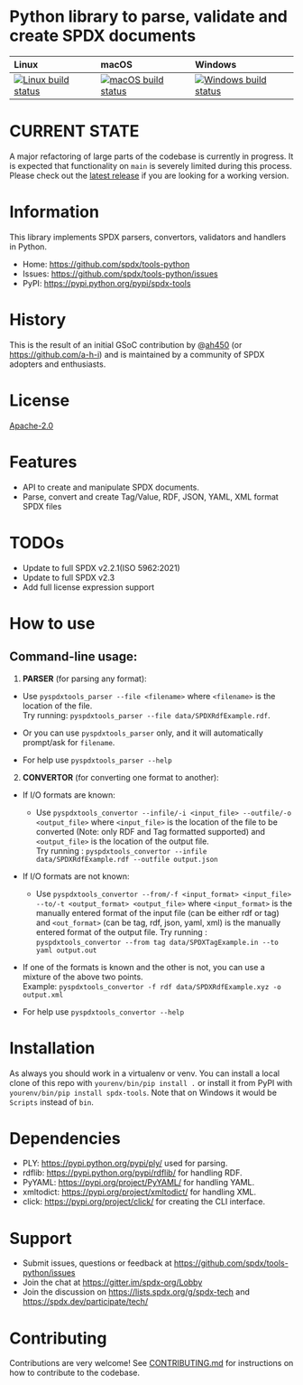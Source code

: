 # Python library to parse, validate and create SPDX documents

| Linux                          | macOS                         | Windows                         |
|:-------------------------------|:------------------------------|:--------------------------------|
| [ ![Linux build status][1]][2] | [![macOS build status][3]][4] | [![Windows build status][5]][6] |

[1]: https://travis-ci.org/spdx/tools-python.svg?branch=master

[2]: https://travis-ci.org/spdx/tools-python

[3]: https://circleci.com/gh/spdx/tools-python/tree/master.svg?style=shield&circle-token=36cca2dfa3639886fc34e22d92495a6773bdae6d

[4]: https://circleci.com/gh/spdx/tools-python/tree/master

[5]: https://ci.appveyor.com/api/projects/status/0bf9glha2yg9x8ef/branch/master?svg=true

[6]: https://ci.appveyor.com/project/spdx/tools-python/branch/master

# CURRENT STATE

A major refactoring of large parts of the codebase is currently in progress. It is expected that functionality on `main`
is severely limited during this process. Please check out
the [latest release](https://github.com/spdx/tools-python/releases/tag/v0.7.0) if you are looking for a working version.

# Information

This library implements SPDX parsers, convertors, validators and handlers in Python.

- Home: https://github.com/spdx/tools-python
- Issues: https://github.com/spdx/tools-python/issues
- PyPI: https://pypi.python.org/pypi/spdx-tools

# History

This is the result of an initial GSoC contribution by @[ah450](https://github.com/ah450)
(or https://github.com/a-h-i) and is maintained by a community of SPDX adopters and enthusiasts.

# License

[Apache-2.0](LICENSE)

# Features

* API to create and manipulate SPDX documents.
* Parse, convert and create Tag/Value, RDF, JSON, YAML, XML format SPDX files

# TODOs

* Update to full SPDX v2.2.1(ISO 5962:2021)
* Update to full SPDX v2.3
* Add full license expression support

# How to use

## Command-line usage:

1. **PARSER** (for parsing any format):

* Use `pyspdxtools_parser --file <filename>` where `<filename>` is the location of the file.              
  Try running: `pyspdxtools_parser --file data/SPDXRdfExample.rdf`.

* Or you can use `pyspdxtools_parser` only, and it will automatically prompt/ask for `filename`.

* For help use `pyspdxtools_parser --help`


2. **CONVERTOR** (for converting one format to another):

* If I/O formats are known:

    * Use `pyspdxtools_convertor --infile/-i <input_file> --outfile/-o <output_file>` where `<input_file>` is the
      location of the file to be converted
      (Note: only RDF and Tag formatted supported) and `<output_file>` is the location of the output file.  
      Try running : `pyspdxtools_convertor --infile data/SPDXRdfExample.rdf --outfile output.json`

* If I/O formats are not known:

    * Use `pyspdxtools_convertor --from/-f <input_format> <input_file> --to/-t <output_format> <output_file>`
      where `<input_format>` is the manually entered format of the input file (can be either rdf or tag)
      and `<out_format>` (can be tag, rdf, json, yaml, xml) is the manually entered format of the output file.
      Try running : `pyspdxtools_convertor --from tag data/SPDXTagExample.in --to yaml output.out`

* If one of the formats is known and the other is not, you can use a mixture of the above two points.  
  Example: `pyspdxtools_convertor -f rdf data/SPDXRdfExample.xyz -o output.xml`

* For help use `pyspdxtools_convertor --help`

# Installation

As always you should work in a virtualenv or venv. You can install a local clone
of this repo with `yourenv/bin/pip install .` or install it from PyPI with
`yourenv/bin/pip install spdx-tools`. Note that on Windows it would be `Scripts`
instead of `bin`.

# Dependencies

* PLY: https://pypi.python.org/pypi/ply/ used for parsing.
* rdflib: https://pypi.python.org/pypi/rdflib/ for handling RDF.
* PyYAML: https://pypi.org/project/PyYAML/ for handling YAML.
* xmltodict: https://pypi.org/project/xmltodict/ for handling XML.
* click: https://pypi.org/project/click/ for creating the CLI interface.

# Support

* Submit issues, questions or feedback at https://github.com/spdx/tools-python/issues
* Join the chat at https://gitter.im/spdx-org/Lobby
* Join the discussion on https://lists.spdx.org/g/spdx-tech and
  https://spdx.dev/participate/tech/

# Contributing

Contributions are very welcome! See [CONTRIBUTING.md](./CONTRIBUTING.md) for instructions on how to contribute to the
codebase.
